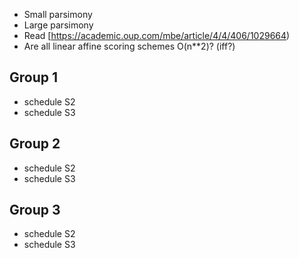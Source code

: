 - Small parsimony
- Large parsimony
- Read [https://academic.oup.com/mbe/article/4/4/406/1029664)
- Are all linear affine scoring schemes O(n**2)? (iff?)

## Group 1
- schedule S2
- schedule S3

## Group 2
- schedule S2
- schedule S3

## Group 3
- schedule S2
- schedule S3

